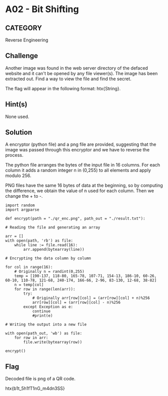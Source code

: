 # A02 - Bit Shifting

## CATEGORY

Reverse Engineering

## Challenge

Another image was found in the web server directory of the defaced website and it can't be opened by any file viewer(s). The image has been extracted out. Find a way to view the file and find the secret.

The flag will appear in the following format: htx{String}.

## Hint(s)

None used.

## Solution

A encryptor (python file) and a png file are provided, suggesting that the image was passed through this encryptor and we have to reverse the process.

The python file arranges the bytes of the input file in 16 columns. For each column it adds a random integer n in (0,255) to all elements and apply modulo 256.

PNG files have the same 16 bytes of data at the beginning, so by computing the difference, we obtain the value of n used for each column. Then we change the + to -. 


```
import random
import argparse

def encrypt(path = "./qr_enc.png", path_out = "./result.txt"):

# Reading the file and generating an array

arr = []
with open(path, 'rb') as file:
    while line := file.read(16):
        arr.append(bytearray(line))

# Encrypting the data column by column

for col in range(16):
    # Originally n = randint(0,255)
    temp = [190-137, 118-80, 165-78, 107-71, 154-13, 186-10, 60-26, 60-10, 110-78, 121-68, 240-174, 166-66, 2-96, 83-130, 12-68, 38-82]
    n = temp[col]
    for row in range(len(arr)):
        try:
            # Originally arr[row][col] = (arr[row][col] + n)%256
            arr[row][col] = (arr[row][col] - n)%256
        except Exception as e:
            continue
            #print(e)

# Writing the output into a new file

with open(path_out, 'wb') as file:
    for row in arr:
        file.write(bytearray(row))

encrypt()
```

## Flag

Decoded file is png of a QR code.

htx{b1t_5h1fT1nG_m4dn3SS}
